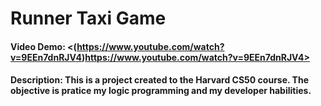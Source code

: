 <h1>Runner Taxi Game</h1>

#### Video Demo:  <(https://www.youtube.com/watch?v=9EEn7dnRJV4)https://www.youtube.com/watch?v=9EEn7dnRJV4>
  
#### Description: This is a project created to the Harvard CS50 course. The objective is pratice my logic programming and my developer habilities.



